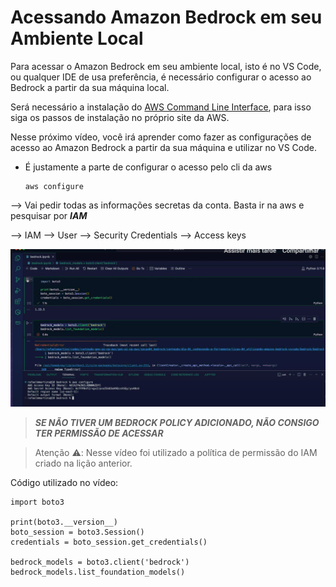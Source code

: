 # Acessando Amazon Bedrock em seu Ambiente Local

Para acessar o Amazon Bedrock em seu ambiente local, isto é no VS Code, ou qualquer IDE de usa preferência, é necessário configurar o acesso ao Bedrock a partir da sua máquina local.

Será necessário a instalação do [AWS Command Line Interface](https://aws.amazon.com/pt/cli/), para isso siga os passos de instalação no próprio site da AWS.

Nesse próximo vídeo, você irá aprender como fazer as configurações de acesso ao Amazon Bedrock a partir da sua máquina e utilizar no VS Code.

- É justamente a parte de configurar o acesso pelo cli da aws

      aws configure

--> Vai pedir todas as informações secretas da conta. Basta ir na aws e pesquisar por ***IAM***

--> IAM --> User --> Security Credentials --> Access keys

![alt text](image-15.png)

>***SE NÃO TIVER UM BEDROCK POLICY ADICIONADO, NÃO CONSIGO TER PERMISSÃO DE ACESSAR***

> Atenção ⚠️: Nesse vídeo foi utilizado a política de permissão do IAM criado na lição anterior.

Código utilizado no vídeo:

    import boto3

    print(boto3.__version__)
    boto_session = boto3.Session()
    credentials = boto_session.get_credentials()

    bedrock_models = boto3.client('bedrock')
    bedrock_models.list_foundation_models()
